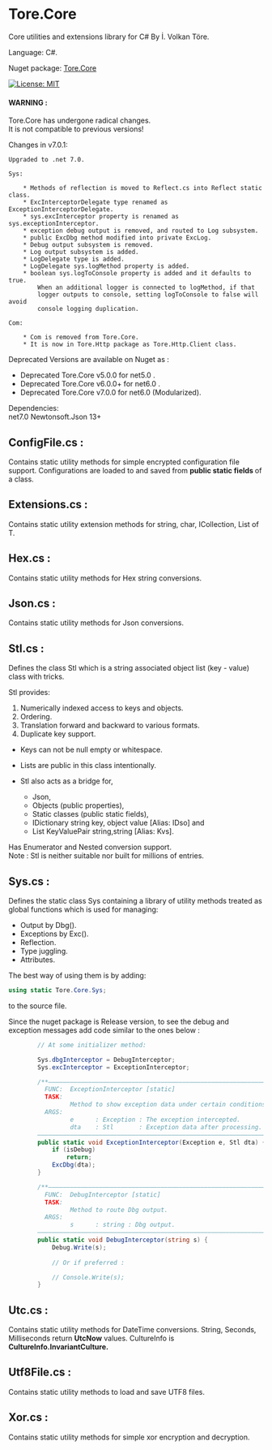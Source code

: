 # Tore.Core
Core utilities and extensions library for C# By İ. Volkan Töre.

Language: C#.

Nuget package: [Tore.Core](https://www.nuget.org/packages/Tore.Core/)

[![License: MIT](https://img.shields.io/badge/License-MIT-blue.svg)](https://opensource.org/licenses/MIT)

#### WARNING : 
Tore.Core has undergone radical changes.<br/>
It is not compatible to previous versions! <br/>

Changes in v7.0.1: 
    
    Upgraded to .net 7.0.
    
    Sys: 
    
        * Methods of reflection is moved to Reflect.cs into Reflect static class.
        * ExcInterceptorDelegate type renamed as ExceptionInterceptorDelegate.
        * sys.excInterceptor property is renamed as sys.exceptionInterceptor.
        * exception debug output is removed, and routed to Log subsystem.
        * public ExcDbg method modified into private ExcLog.
        * Debug output subsystem is removed.
        * Log output subsystem is added.
        * LogDelegate type is added.
        * LogDelegate sys.logMethod property is added.
        * boolean sys.logToConsole property is added and it defaults to true.
            When an additional logger is connected to logMethod, if that 
            logger outputs to console, setting logToConsole to false will avoid
            console logging duplication.

    Com:
        
        * Com is removed from Tore.Core. 
        * It is now in Tore.Http package as Tore.Http.Client class.
    

Deprecated Versions are available on Nuget as :
  - Deprecated Tore.Core v5.0.0  for net5.0 .
  - Deprecated Tore.Core v6.0.0+ for net6.0 .
  - Deprecated Tore.Core v7.0.0  for net6.0 (Modularized).

Dependencies: <br/>
net7.0
Newtonsoft.Json 13+


## ConfigFile.cs :
Contains static utility methods for simple encrypted configuration file support. 
Configurations are loaded to and saved from <b> public static fields </b> of a class.

## Extensions.cs :
Contains static utility extension methods for string, char, ICollection, List of T.

## Hex.cs :
Contains static utility methods for Hex string conversions.

## Json.cs :
Contains static utility methods for Json conversions.

## Stl.cs :
Defines the class Stl which is a string associated object list (key - value) class with tricks.     
                                                       
Stl provides:                                          
1) Numerically indexed access to keys and objects.      
2) Ordering.                                           
3) Translation forward and backward to various formats.
4) Duplicate key support.

* Keys can not be null empty or whitespace.            
* Lists are public in this class intentionally.        
* Stl also acts as a bridge for,

   - Json, 
   - Objects (public properties), 
   - Static classes (public static fields),
   - IDictionary string key, object value [Alias: IDso] and
   - List KeyValuePair string,string      [Alias: Kvs].     
 
Has Enumerator and Nested conversion support.           
Note : Stl is neither suitable nor built for millions of entries.

## Sys.cs :
Defines the static class Sys containing a library of utility methods treated as global functions which is used for managing:
  - Output by Dbg().
  - Exceptions by Exc().
  - Reflection.
  - Type juggling.
  - Attributes. 

The best way of using them is by adding: 
```C#
using static Tore.Core.Sys;
```                            
to the source file.    

Since the nuget package is Release version, to see the debug and exception messages add 
code similar to the ones below :

```C#
        // At some initializer method:

        Sys.dbgInterceptor = DebugInterceptor;
        Sys.excInterceptor = ExceptionInterceptor;

        /**———————————————————————————————————————————————————————————————————————————
          FUNC:  ExceptionInterceptor [static]                              <summary>
          TASK:                                                             <br/>
                 Method to show exception data under certain conditions.    <para/>
          ARGS:                                                             <br/>
                 e      : Exception : The exception intercepted.            <br/>
                 dta    : Stl       : Exception data after processing.      </summary>
        ————————————————————————————————————————————————————————————————————————————*/
        public static void ExceptionInterceptor(Exception e, Stl dta) {
            if (isDebug)
                return;
            ExcDbg(dta);
        }

        /**———————————————————————————————————————————————————————————————————————————
          FUNC:  DebugInterceptor [static]                                  <summary>
          TASK:                                                             <br/>
                 Method to route Dbg output.                                <para/>
          ARGS:                                                             <br/>
                 s      : string : Dbg output.                              </summary>
        ————————————————————————————————————————————————————————————————————————————*/
        public static void DebugInterceptor(string s) {
            Debug.Write(s);
            
            // Or if preferred :

            // Console.Write(s); 
        }
```

## Utc.cs :
Contains static utility methods for DateTime conversions. 
String, Seconds, Milliseconds return <b>UtcNow</b> values.
CultureInfo is <b>CultureInfo.InvariantCulture.</b>       

## Utf8File.cs :
Contains static utility methods to load and save UTF8 files.

## Xor.cs :
Contains static utility methods for simple xor encryption and decryption.

